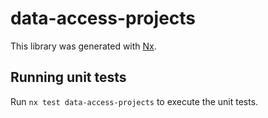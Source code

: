 # data-access-projects

This library was generated with [Nx](https://nx.dev).

## Running unit tests

Run `nx test data-access-projects` to execute the unit tests.
